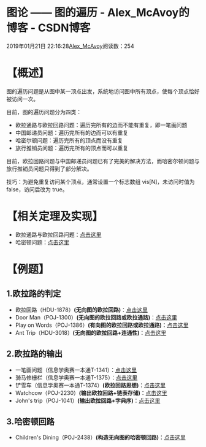 # 图论 —— 图的遍历 - Alex_McAvoy的博客 - CSDN博客





2019年01月21日 22:16:28[Alex_McAvoy](https://me.csdn.net/u011815404)阅读数：254








# 【概述】

图的遍历问题是从图中某一顶点出发，系统地访问图中所有顶点，使每个顶点恰好被访问一次。

目前，图的遍历问题分为四类：
- 欧拉通路与欧拉回路问题：遍历完所有的边而不能有重复，即一笔画问题
- 中国邮递员问题：遍历完所有的边而可以有重复
- 哈密尔顿问题：遍历完所有的顶点而没有重复
- 旅行推销员问题：遍历完所有的顶点而可以重复

目前，欧拉回路问题与中国邮递员问题已有了完美的解决方法，而哈密尔顿问题与旅行推销员问题只得到了部分解决。

技巧：为避免重复访问某个顶点，通常设置一个标志数组 vis[N]，未访问时值为 false，访问后改为 true。

# 【相关定理及实现】
- 欧拉通路与欧拉回路问题：[点击这里](https://blog.csdn.net/u011815404/article/details/86590498)
- 哈密顿问题：[点击这里](https://blog.csdn.net/u011815404/article/details/86590682)

# 【例题】

## 1.欧拉路的判定
- 欧拉回路（HDU-1878）**(无向图的欧拉回路)**：[点击这里](https://blog.csdn.net/u011815404/article/details/83661138)
- Door Man（POJ-1300）**(无向图的欧拉回路或欧拉通路)**：[点击这里](https://blog.csdn.net/u011815404/article/details/83661412)
- Play on Words（POJ-1386）**(有向图的欧拉回路或欧拉通路)**：[点击这里](https://blog.csdn.net/u011815404/article/details/83661854)
- Ant Trip（HDU-3018）**(无向图的欧拉回路+连通性)**：[点击这里](https://blog.csdn.net/u011815404/article/details/87905068)

## 2.欧拉路的输出
- 一笔画问题（信息学奥赛一本通T-1341）：[点击这里](https://blog.csdn.net/u011815404/article/details/80722212)
- 骑马修栅栏（信息学奥赛一本通T-1375）：[点击这里](https://blog.csdn.net/u011815404/article/details/80722211)
- 铲雪车（信息学奥赛一本通T-1374）**(欧拉回路思想)**：[点击这里](https://blog.csdn.net/u011815404/article/details/80722213)
- Watchcow（POJ-2230）**(输出欧拉回路+链表存储)**：[点击这里](https://blog.csdn.net/u011815404/article/details/81265396)
- John's trip（POJ-1041）**(输出欧拉回路+字典序)**：[点击这里](https://blog.csdn.net/u011815404/article/details/83686156)

## 3.哈密顿回路
- Children's Dining（POJ-2438）**(构造无向图的哈密顿回路)**：[点击这里](https://blog.csdn.net/u011815404/article/details/83662513)



